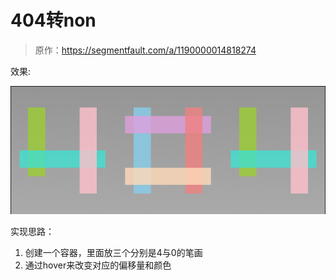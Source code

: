 # 404转non

> 原作：https://segmentfault.com/a/1190000014818274

效果:

![彩虹颜色边框](https://github.com/FengYangLiu/front-end-daily-challenges/blob/master/images/018-stroke-morphing-404-effects.gif)


实现思路：

1. 创建一个容器，里面放三个分别是4与0的笔画
2. 通过hover来改变对应的偏移量和颜色











